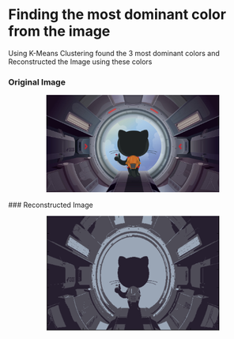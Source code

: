 # Finding the most dominant color from the image
Using K-Means Clustering found the 3 most dominant colors and Reconstructed the Image using these colors 
### Original Image
<p align='center'>
  <img src="git.jpg" width="350"/>
</p>
### Reconstructed Image
<p align='center'>
  <img src="re.jpg" width="350"/>
</p>
